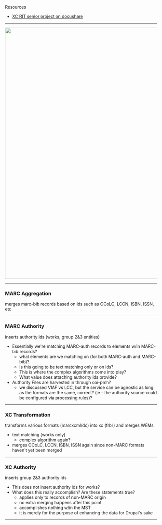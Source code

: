 Resources
  * [XC RIT senior project on docushare](http://docushare.lib.rochester.edu/docushare/dsweb/View/Collection-3522)


---

<a href='http://www.extensiblecatalog.org/doc/MST/4wiki/agg_services.jpg'>
<img src='http://www.extensiblecatalog.org/doc/MST/4wiki/agg_services.jpg' width='830' />
</a>

---

### MARC Aggregation ###
merges marc-bib records based on ids such as OCoLC, LCCN, ISBN, ISSN, etc

---

### MARC Authority ###
inserts authority ids (works, group 2&3 entities)
  * Essentially we're matching MARC-auth records to elements w/in MARC-bib records?
    * what elements are we matching on (for both MARC-auth and MARC-bib)?
    * Is this going to be text matching only or on ids?
    * This is where the complex algorithms come into play?
    * What value does attaching authority ids provide?
  * Authority Files are harvested in through oai-pmh?
    * we discussed VIAF vs LCC, but the service can be agnostic as long as the formats are the same, correct?  (ie - the authority source could be configured via processing rules)?

---

### XC Transformation ###
transforms various formats (marcxcml/dc) into xc (frbr) and merges WEMs
  * text matching (works only)
    * complex algorithm again?
  * merges OCoLC, LCCN, ISBN, ISSN again since non-MARC formats haven't yet been merged


---

### XC Authority ###
inserts group 2&3 authority ids
  * This does not insert authority ids for works?
  * What does this really accomplish? Are these statements true?
    * applies only to records of non-MARC origin
    * no extra merging happens after this point
    * accomplishes nothing w/in the MST
    * it is merely for the purpose of enhancing the data for Drupal's sake

---

